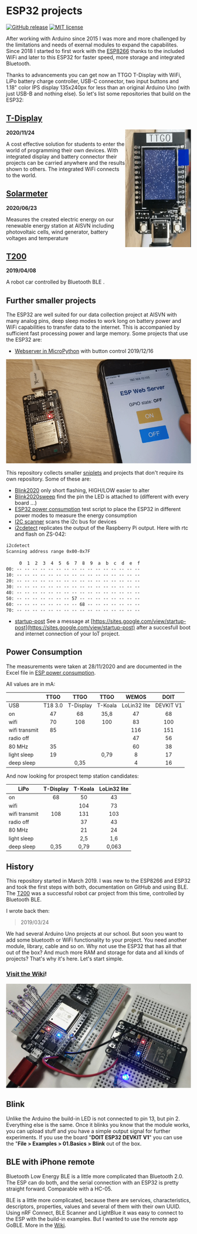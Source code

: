 # ESP32 projects

[![GitHub release](https://img.shields.io/github/release/kreier/ESP32.svg)](https://GitHub.com/kreier/ESP32/releases/)
[![MIT license](https://img.shields.io/github/license/kreier/ESP32)](https://kreier.mit-license.org/)

After working with Arduino since 2015 I was more and more challenged by the limitations and needs of exernal modules to expand the capabilites. Since 2018 I started to first work with the [ESP8266](../ESP8266) thanks to the included WiFi and later to this ESP32 for faster speed, more storage and integrated Bluetooth.

Thanks to advancements you can get now an TTGO T-Display with WiFi, LiPo battery charge controller, USB-C connector, two input buttons and 1.18" color IPS display 135x240px for less than an original Arduino Uno (with just USB-B and nothing else). So let's list some repositories that build on the ESP32:

## [T-Display](../t-display)

<img src="ESP32-starfield.gif" align="right">

__2020/11/24__

A cost effective solution for students to enter the world of programming their own devices. With integrated display and battery connector their projects can be carried anywhere and the results shown to others. The integrated WiFi connects to the world.


## [Solarmeter](../solar/solarmeter) 

__2020/06/23__

Measures the created electric energy on our renewable energy station at AISVN including photovoltaic cells, wind generator, battery voltages and temperature


## [T200](../T200) 

__2019/04/08__

A robot car controlled by Bluetooth BLE .

## Further smaller projects

The ESP32 are well suited for our data collection project at AISVN with many analog pins, deep sleep modes to work long on battery power and WiFi capabilities to transfer data to the internet. This is accompanied by sufficient fast processing power and large memory. Some projects that use the ESP32 are:


- [Webserver in MicroPython](https://github.com/kreier/python2018/tree/master/micropython/webserver) with button control 2019/12/16

![Webserver LED control](https://raw.githubusercontent.com/kreier/python2018/master/micropython/webserver/20191216.gif)

This repository collects smaller [sniplets](sniplets) and projects that don't require its own repository. Some of these are:

- [Blink2020](sniplets/Blink2020) only short flashing, HIGH/LOW easier to alter
- [Blink2020sweep](sniplets/Blink2020sweep) find the pin the LED is attached to (different with every board ...)
- [ESP32 power consumption](ESP32_power_consumtion) test script to place the ESP32 in different power modes to measure the energy consumption
- [I2C scanner](sniplets/i2c_scan) scans the i2c bus for devices
- [i2cdetect](sniplets/i2cdetect) replicates the output of the Raspberry Pi output. Here with rtc and flash on ZS-042:

```
i2cdetect
Scanning address range 0x00-0x7F
 
     0  1  2  3  4  5  6  7  8  9  a  b  c  d  e  f
00: -- -- -- -- -- -- -- -- -- -- -- -- -- -- -- --  
10: -- -- -- -- -- -- -- -- -- -- -- -- -- -- -- --  
20: -- -- -- -- -- -- -- -- -- -- -- -- -- -- -- --  
30: -- -- -- -- -- -- -- -- -- -- -- -- -- -- -- --  
40: -- -- -- -- -- -- -- -- -- -- -- -- -- -- -- --  
50: -- -- -- -- -- -- -- 57 -- -- -- -- -- -- -- --  
60: -- -- -- -- -- -- -- -- 68 -- -- -- -- -- -- --  
70: -- -- -- -- -- -- -- -- -- -- -- -- -- -- -- --  

```

- [startup-post](startup-post) See a message at [https://sites.google.com/view/startup-post](https://sites.google.com/view/startup-post) after a succesfull boot and internet connection of your IoT project.

## Power Consumption

The measurements were taken at 28/11/2020 and are documented in the Excel file in [ESP power consumption](https://github.com/kreier/ESP32/tree/master/sniplets/ESP32_power_consumption).

All values are in mA:

|               |   TTGO  |    TTGO   |   TTGO  |     WEMOS    |    DOIT   |
|---------------|:-------:|:---------:|:-------:|:------------:|:---------:|
| USB           | T18 3.0 | T-Display | T-Koala | LoLin32 lite | DEVKIT V1 |
| on            | 47      | 68        | 35,8    | 47           | 68        |
| wifi          | 70      | 108       | 100     | 83           | 100       |
| wifi transmit | 85      |           |         | 116          | 151       |
| radio off     |         |           |         | 47           | 56        |
| 80 MHz        | 35      |           |         | 60           | 38        |
| light sleep   | 19      |           | 0,79    | 8            | 17        |
| deep sleep    |         | 0,35      |         | 4            | 16        |

And now looking for prospect temp station candidates:

| LiPo          | T-Display | T-Koala | LoLin32 lite |
|---------------|:---------:|:-------:|:------------:|
| on            | 68        | 50      | 43           |
| wifi          |           | 104     | 73           |
| wifi transmit | 108       | 131     | 103          |
| radio off     |           | 37      | 43           |
| 80 MHz        |           | 21      | 24           |
| light sleep   |           | 2,5     | 1,6          |
| deep sleep    | 0,35      | 0,79    | 0,063        |

## History

This repository started in March 2019. I was new to the ESP8266 and ESP32 and took the first steps with both, documentation on GitHub and using BLE. The [T200](https://github.com/kreier/T200) was a successful robot car project from this time, controlled by Bluetooth BLE.

I wrote back then:

> 2019/03/24

We had several Arduino Uno projects at our school. But soon you want to add some bluetooth or WiFi functionality to your project. You need another module, library, cable and so on. Why not use the ESP32 that has all that out of the box? And much more RAM and storage for data and all kinds of projects? That's why it's here. Let's start simple.

### [Visit the Wiki](https://github.com/kreier/ESP32/wiki)!

![ESP32](IMG-5684.JPG)

## Blink
Unlike the Arduino the build-in LED is not connected to pin 13, but pin 2. Everything else is the same. Once it blinks you know that the module works, you can upload stuff and you have a simple output signal for further experiments. If you use the board "**DOIT ESP32 DEVKIT V1**" you can use the "**File > Examples > 01.Basics > Blink** out of the box.

## BLE with iPhone remote
Bluetooth Low Energy BLE is a little more complicated than Bluetooth 2.0. The ESP can do both, and the serial connection with an ESP32 is pretty straight forward. Comparable with a HC-05.

BLE is a little more complicated, because there are services, characteristics, descriptors, properties, values and several of them with their own UUID. Using nRF Connect, BLE Scanner and LightBlue it was easy to connect to the ESP with the build-in examples. But I wanted to use the remote app GoBLE. More in the [Wiki](https://github.com/kreier/ESP32/wiki).
